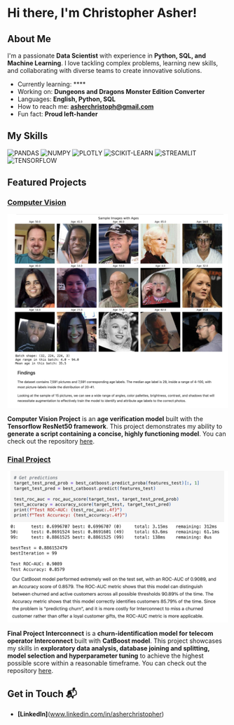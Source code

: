 # Hi there, I'm Christopher Asher!

## About Me

I'm a passionate **Data Scientist** with experience in **Python, SQL, and Machine Learning**. I love tackling complex problems, learning new skills, and collaborating with diverse teams to create innovative solutions.

- Currently learning: ****
- Working on: **Dungeons and Dragons Monster Edition Converter**
- Languages: **English, Python, SQL**
- How to reach me: **asherchristoph@gmail.com**
- Fun fact: **Proud left-hander**

## My Skills

![PANDAS](https://img.shields.io/badge/Pandas-2C2D72?style=for-the-badge&logo=pandas&logoColor=white)
![NUMPY](https://img.shields.io/badge/Numpy-777BB4?style=for-the-badge&logo=numpy&logoColor=white)
![PLOTLY](https://img.shields.io/badge/Plotly-239120?style=for-the-badge&logo=plotly&logoColor=white)
![SCIKIT-LEARN](https://img.shields.io/badge/scikit_learn-F7931E?style=for-the-badge&logo=scikit-learn&logoColor=white)
![STREAMLIT](https://img.shields.io/badge/Streamlit-FF4B4B?style=for-the-badge&logo=Streamlit&logoColor=white)
![TENSORFLOW](https://img.shields.io/badge/TensorFlow-FF6F00?style=for-the-badge&logo=TensorFlow&logoColor=white)

## Featured Projects

### [Computer Vision](https://github.com/asherchristoph/Data_projects_TripleTen/blob/main/ComputerVisionProject.ipynb)

![Computer Vision Screenshot](assets/ComputerVision_screenshot.png)

**Computer Vision Project** is an **age verification model** built with the **Tensorflow ResNet50 framework**. This project demonstrates my ability to **generate a script containing a concise, highly functioning model**. You can check out the repository [here](https://github.com/asherchristoph/Data_projects_TripleTen/blob/main/ComputerVisionProject.ipynb).

### [Final Project](https://github.com/asherchristoph/Data_projects_TripleTen/blob/main/FinalProject_Interconnect.ipynb)

![Finla Project Screenshot](assets/FinalProject_screenshot.png)

**Final Project Interconnect** is a **churn-identification model for telecom operator Interconnect** built with **CatBoost model**. This project showcases my skills in **exploratory data analysis, database joining and splitting, model selection and hyperparameter tuning** to achieve the highest possible score within a reasonable timeframe. You can check out the repository [here](https://github.com/asherchristoph/Data_projects_TripleTen/blob/main/FinalProject_Interconnect.ipynb).

## Get in Touch 📬

- **[LinkedIn]**(www.linkedin.com/in/asherchristopher)
